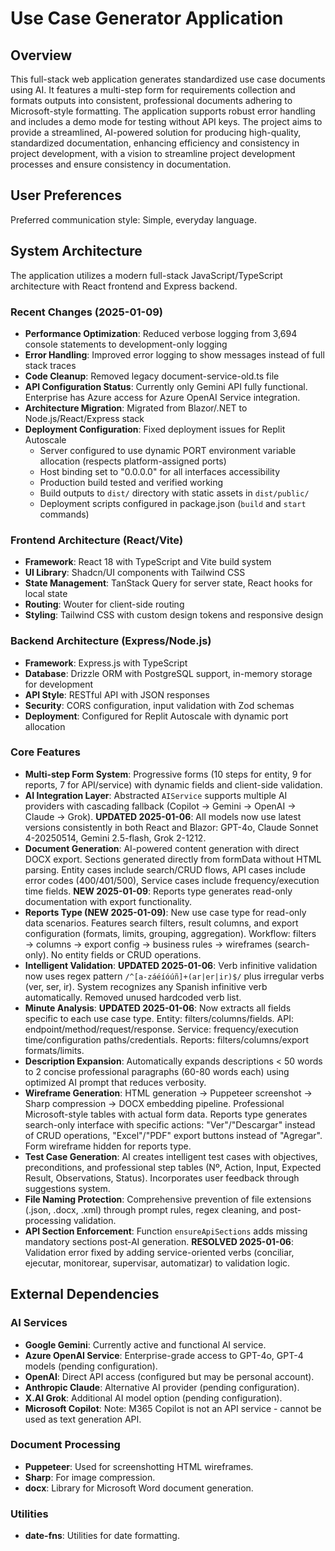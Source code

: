 # Use Case Generator Application

## Overview
This full-stack web application generates standardized use case documents using AI. It features a multi-step form for requirements collection and formats outputs into consistent, professional documents adhering to Microsoft-style formatting. The application supports robust error handling and includes a demo mode for testing without API keys. The project aims to provide a streamlined, AI-powered solution for producing high-quality, standardized documentation, enhancing efficiency and consistency in project development, with a vision to streamline project development processes and ensure consistency in documentation.

## User Preferences
Preferred communication style: Simple, everyday language.

## System Architecture
The application utilizes a modern full-stack JavaScript/TypeScript architecture with React frontend and Express backend.

### Recent Changes (2025-01-09)
- **Performance Optimization**: Reduced verbose logging from 3,694 console statements to development-only logging
- **Error Handling**: Improved error logging to show messages instead of full stack traces
- **Code Cleanup**: Removed legacy document-service-old.ts file
- **API Configuration Status**: Currently only Gemini API fully functional. Enterprise has Azure access for Azure OpenAI Service integration.
- **Architecture Migration**: Migrated from Blazor/.NET to Node.js/React/Express stack
- **Deployment Configuration**: Fixed deployment issues for Replit Autoscale
  - Server configured to use dynamic PORT environment variable allocation (respects platform-assigned ports)
  - Host binding set to "0.0.0.0" for all interfaces accessibility
  - Production build tested and verified working
  - Build outputs to `dist/` directory with static assets in `dist/public/`
  - Deployment scripts configured in package.json (`build` and `start` commands)

### Frontend Architecture (React/Vite)
- **Framework**: React 18 with TypeScript and Vite build system
- **UI Library**: Shadcn/UI components with Tailwind CSS
- **State Management**: TanStack Query for server state, React hooks for local state
- **Routing**: Wouter for client-side routing
- **Styling**: Tailwind CSS with custom design tokens and responsive design

### Backend Architecture (Express/Node.js)
- **Framework**: Express.js with TypeScript
- **Database**: Drizzle ORM with PostgreSQL support, in-memory storage for development
- **API Style**: RESTful API with JSON responses
- **Security**: CORS configuration, input validation with Zod schemas
- **Deployment**: Configured for Replit Autoscale with dynamic port allocation

### Core Features
- **Multi-step Form System**: Progressive forms (10 steps for entity, 9 for reports, 7 for API/service) with dynamic fields and client-side validation.
- **AI Integration Layer**: Abstracted `AIService` supports multiple AI providers with cascading fallback (Copilot → Gemini → OpenAI → Claude → Grok). **UPDATED 2025-01-06**: All models now use latest versions consistently in both React and Blazor: GPT-4o, Claude Sonnet 4-20250514, Gemini 2.5-flash, Grok 2-1212.
- **Document Generation**: AI-powered content generation with direct DOCX export. Sections generated directly from formData without HTML parsing. Entity cases include search/CRUD flows, API cases include error codes (400/401/500), Service cases include frequency/execution time fields. **NEW 2025-01-09**: Reports type generates read-only documentation with export functionality.
- **Reports Type (NEW 2025-01-09)**: New use case type for read-only data scenarios. Features search filters, result columns, and export configuration (formats, limits, grouping, aggregation). Workflow: filters → columns → export config → business rules → wireframes (search-only). No entity fields or CRUD operations.
- **Intelligent Validation**: **UPDATED 2025-01-06**: Verb infinitive validation now uses regex pattern `/^[a-záéíóúñ]+(ar|er|ir)$/` plus irregular verbs (ver, ser, ir). System recognizes any Spanish infinitive verb automatically. Removed unused hardcoded verb list.
- **Minute Analysis**: **UPDATED 2025-01-06**: Now extracts all fields specific to each use case type. Entity: filters/columns/fields. API: endpoint/method/request/response. Service: frequency/execution time/configuration paths/credentials. Reports: filters/columns/export formats/limits.
- **Description Expansion**: Automatically expands descriptions < 50 words to 2 concise professional paragraphs (60-80 words each) using optimized AI prompt that reduces verbosity.
- **Wireframe Generation**: HTML generation → Puppeteer screenshot → Sharp compression → DOCX embedding pipeline. Professional Microsoft-style tables with actual form data. Reports type generates search-only interface with specific actions: "Ver"/"Descargar" instead of CRUD operations, "Excel"/"PDF" export buttons instead of "Agregar". Form wireframe hidden for reports type.
- **Test Case Generation**: AI creates intelligent test cases with objectives, preconditions, and professional step tables (Nº, Action, Input, Expected Result, Observations, Status). Incorporates user feedback through suggestions system.
- **File Naming Protection**: Comprehensive prevention of file extensions (.json, .docx, .xml) through prompt rules, regex cleaning, and post-processing validation.
- **API Section Enforcement**: Function `ensureApiSections` adds missing mandatory sections post-AI generation. **RESOLVED 2025-01-06**: Validation error fixed by adding service-oriented verbs (conciliar, ejecutar, monitorear, supervisar, automatizar) to validation logic.

## External Dependencies

### AI Services
- **Google Gemini**: Currently active and functional AI service.
- **Azure OpenAI Service**: Enterprise-grade access to GPT-4o, GPT-4 models (pending configuration).
- **OpenAI**: Direct API access (configured but may be personal account).
- **Anthropic Claude**: Alternative AI provider (pending configuration).
- **X.AI Grok**: Additional AI model option (pending configuration).
- **Microsoft Copilot**: Note: M365 Copilot is not an API service - cannot be used as text generation API.

### Document Processing
- **Puppeteer**: Used for screenshotting HTML wireframes.
- **Sharp**: For image compression.
- **docx**: Library for Microsoft Word document generation.

### Utilities
- **date-fns**: Utilities for date formatting.